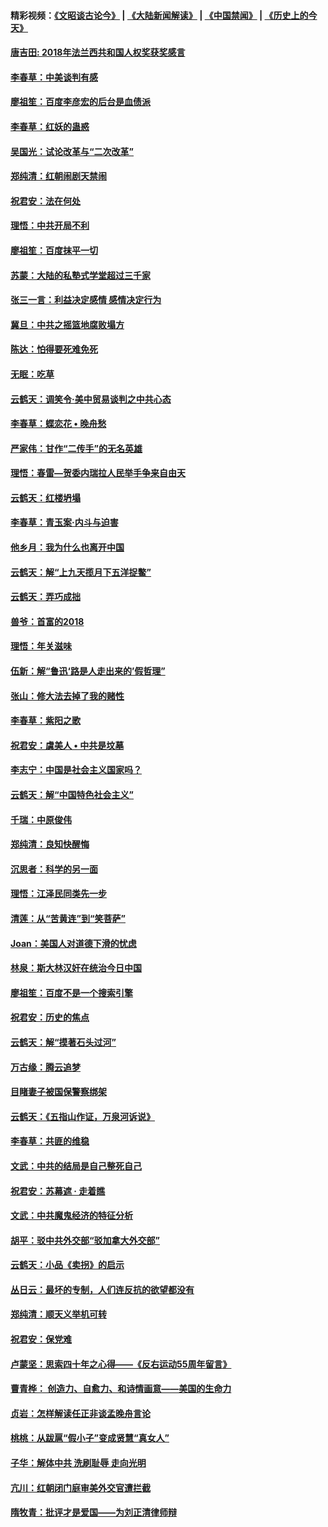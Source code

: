 #### 精彩视频：[《文昭谈古论今》](https://github.com/gfw-breaker/wenzhao) | [《大陆新闻解读》](https://github.com/gfw-breaker/ntdtv-comedy) | [《中国禁闻》](https://github.com/gfw-breaker/ntdtv-news) | [《历史上的今天》](https://github.com/gfw-breaker/today-in-history) 

#### [唐吉田: 2018年法兰西共和国人权奖获奖感言](../pages/nsc993/n11021537.md?t=02031423) 

#### [李春草：中美谈判有感](../pages/nsc993/n11019776.md?t=02031423) 

#### [廖祖笙：百度李彦宏的后台是血债派](../pages/nsc993/n11019767.md?t=02031423) 

#### [李春草：红妖的蛊惑](../pages/nsc993/n11017095.md?t=02031423) 

#### [吴国光：试论改革与“二次改革”](../pages/nsc993/n11017055.md?t=02031423) 

#### [郑纯清：红朝闹剧天禁闹](../pages/nsc993/n11017030.md?t=02031423) 

#### [祝君安：法在何处](../pages/nsc993/n11017021.md?t=02031423) 

#### [理悟：中共开局不利](../pages/nsc993/n11016938.md?t=02031423) 

#### [廖祖笙：百度抹平一切](../pages/nsc993/n11014925.md?t=02031423) 

#### [苏蒙：大陆的私塾式学堂超过三千家](../pages/nsc993/n11014334.md?t=02031423) 

#### [张三一言：利益决定感情 感情决定行为](../pages/nsc993/n11012463.md?t=02031423) 

#### [冀旦：中共之摇篮地腐败塌方](../pages/nsc993/n11009533.md?t=02031423) 

#### [陈达：怕得要死难免死](../pages/nsc993/n11009520.md?t=02031423) 

#### [无眠：吃草](../pages/nsc993/n11007940.md?t=02031423) 

#### [云鹤天：调笑令‧美中贸易谈判之中共心态](../pages/nsc993/n11007670.md?t=02031423) 

#### [李春草：蝶恋花  •  晚舟愁](../pages/nsc993/n11006605.md?t=02031423) 

#### [严家伟：甘作“二传手”的无名英雄](../pages/nsc993/n11005340.md?t=02031423) 

#### [理悟：春雷—贺委内瑞拉人民举手争来自由天](../pages/nsc993/n11005334.md?t=02031423) 

#### [云鹤天：红楼坍塌](../pages/nsc993/n11005318.md?t=02031423) 

#### [李春草：青玉案·内斗与迫害](../pages/nsc993/n11005306.md?t=02031423) 

#### [他乡月：我为什么也离开中国](../pages/nsc993/n11003553.md?t=02031423) 

#### [云鹤天：解“上九天揽月下五洋捉鳖”](../pages/nsc993/n11000750.md?t=02031423) 

#### [云鹤天：弄巧成拙](../pages/nsc993/n11000722.md?t=02031423) 

#### [兽爷：首富的2018](../pages/nsc993/n11000693.md?t=02031423) 

#### [理悟：年关滋味](../pages/nsc993/n10998847.md?t=02031423) 

#### [伍新：解“鲁迅‘路是人走出来的’假哲理”](../pages/nsc993/n10998777.md?t=02031423) 

#### [张山：修大法去掉了我的赌性](../pages/nsc993/n10997702.md?t=02031423) 

#### [李春草：紫阳之歌](../pages/nsc993/n10997679.md?t=02031423) 

#### [祝君安：虞美人 • 中共是坟墓](../pages/nsc993/n10996090.md?t=02031423) 

#### [李志宁：中国是社会主义国家吗？](../pages/nsc993/n10996097.md?t=02031423) 

#### [云鹤天：解“中国特色社会主义”](../pages/nsc993/n10996043.md?t=02031423) 

#### [千瑞：中原俊伟](../pages/nsc993/n10995401.md?t=02031423) 

#### [郑纯清：良知快醒悔](../pages/nsc993/n10995385.md?t=02031423) 

#### [沉思者：科学的另一面](../pages/nsc993/n10996074.md?t=02031423) 

#### [理悟：江泽民同类先一步](../pages/nsc993/n10995378.md?t=02031423) 

#### [清莲：从“苦黄连”到“笑菩萨”](../pages/nsc993/n10995466.md?t=02031423) 

#### [Joan：美国人对道德下滑的忧虑](../pages/nsc993/n10995424.md?t=02031423) 

#### [林泉：斯大林汉奸在统治今日中国](../pages/nsc993/n10995210.md?t=02031423) 

#### [廖祖笙：百度不是一个搜索引擎](../pages/nsc993/n10994961.md?t=02031423) 

#### [祝君安：历史的焦点](../pages/nsc993/n10994925.md?t=02031423) 

#### [云鹤天：解“摸著石头过河”](../pages/nsc993/n10993325.md?t=02031423) 

#### [万古缘：腾云追梦](../pages/nsc993/n10993120.md?t=02031423) 

#### [目睹妻子被国保警察绑架](../pages/nsc993/n10991525.md?t=02031423) 

#### [云鹤天：《五指山作证，万泉河诉说》](../pages/nsc993/n10991603.md?t=02031423) 

#### [李春草：共匪的维稳](../pages/nsc993/n10991348.md?t=02031423) 

#### [文武：中共的结局是自己整死自己](../pages/nsc993/n10989899.md?t=02031423) 

#### [祝君安：苏幕遮 · 走着瞧](../pages/nsc993/n10988901.md?t=02031423) 

#### [文武：中共魔鬼经济的特征分析](../pages/nsc993/n10987387.md?t=02031423) 

#### [胡平：驳中共外交部“驳加拿大外交部”](../pages/nsc993/n10987378.md?t=02031423) 

#### [云鹤天：小品《卖拐》的启示](../pages/nsc993/n10984392.md?t=02031423) 

#### [丛日云：最坏的专制，人们连反抗的欲望都没有](../pages/nsc993/n10984377.md?t=02031423) 

#### [郑纯清：顺天义举机可转](../pages/nsc993/n10984369.md?t=02031423) 

#### [祝君安：保党难](../pages/nsc993/n10984362.md?t=02031423) 

#### [卢蒙坚：思索四十年之心得——《反右运动55周年留言》](../pages/nsc993/n10984355.md?t=02031423) 

#### [曹青桦： 创造力、自愈力、和诗情画意——美国的生命力](../pages/nsc993/n10984216.md?t=02031423) 

#### [贞岩：怎样解读任正非谈孟晚舟言论](../pages/nsc993/n10984650.md?t=02031423) 

#### [桃桃：从跋扈“假小子”变成贤慧“真女人”](../pages/nsc993/n10984416.md?t=02031423) 

#### [子华：解体中共 洗刷耻辱 走向光明](../pages/nsc993/n10984019.md?t=02031423) 

#### [亢川：红朝闭门庭审美外交官遭拦截](../pages/nsc993/n10984050.md?t=02031423) 

#### [隋牧青：批评才是爱国——为刘正清律师辩](../pages/nsc993/n10983057.md?t=02031423) 

